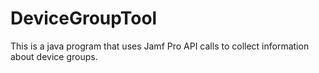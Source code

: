 # DeviceGroupTool
This is a java program that uses Jamf Pro API calls to collect information about device groups.
